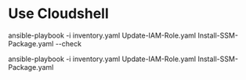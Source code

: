 # Use Cloudshell
ansible-playbook -i inventory.yaml Update-IAM-Role.yaml Install-SSM-Package.yaml --check


ansible-playbook -i inventory.yaml Update-IAM-Role.yaml Install-SSM-Package.yaml
